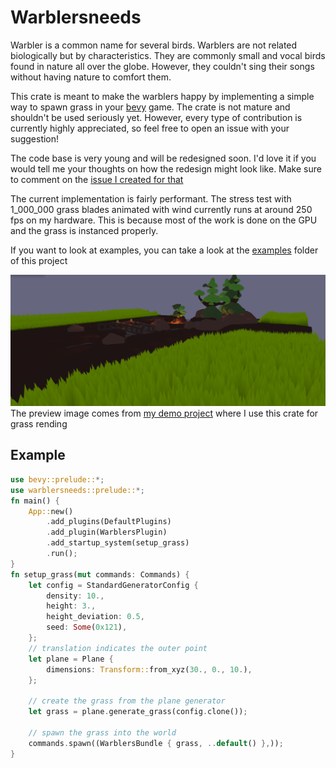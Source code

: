 # Warblersneeds
Warbler is a common name for several birds. Warblers are not related biologically but by characteristics.
They are commonly small and vocal birds found in nature all over the globe. However, they couldn't sing their songs without having nature to comfort them.

This crate is meant to make the warblers happy by implementing a simple way to spawn grass in your [bevy](https://github.com/bevyengine/bevy) game.
The crate is not mature and shouldn't be used seriously yet.
However, every type of contribution is currently highly appreciated, so feel free to open an issue with your suggestion!

The code base is very young and will be redesigned soon.
I'd love it if you would tell me your thoughts on how the redesign might look like. Make sure to comment on the [issue I created for that](https://github.com/EmiOnGit/warblersneeds/issues/1)

The current implementation is fairly performant. The stress test with 1_000_000 grass blades animated with wind currently runs at around 250 fps on my hardware.
This is because most of the work is done on the GPU and the grass is instanced properly.

If you want to look at examples, you can take a look at the [examples](./examples/) folder of this project

![alt text](images/preview.png)
The preview image comes from [my demo project](https://github.com/EmiOnGit/birdylook) where I use this crate for grass rending

## Example
```rust
use bevy::prelude::*;
use warblersneeds::prelude::*;
fn main() {
    App::new()
        .add_plugins(DefaultPlugins)
        .add_plugin(WarblersPlugin)
        .add_startup_system(setup_grass)
        .run();
}
fn setup_grass(mut commands: Commands) {
    let config = StandardGeneratorConfig {
        density: 10.,
        height: 3.,
        height_deviation: 0.5,
        seed: Some(0x121),
    };
    // translation indicates the outer point
    let plane = Plane {
        dimensions: Transform::from_xyz(30., 0., 10.),
    };
   
    // create the grass from the plane generator
    let grass = plane.generate_grass(config.clone());

    // spawn the grass into the world
    commands.spawn((WarblersBundle { grass, ..default() },));
}

```